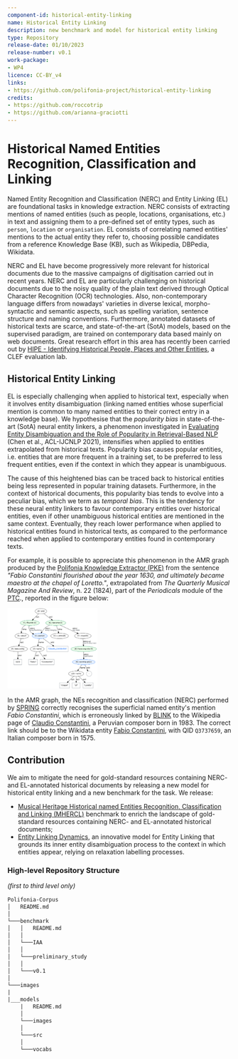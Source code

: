 ```yaml
---
component-id: historical-entity-linking
name: Historical Entity Linking
description: new benchmark and model for historical entity linking
type: Repository
release-date: 01/10/2023
release-number: v0.1
work-package: 
- WP4
licence: CC-BY_v4
links:
- https://github.com/polifonia-project/historical-entity-linking
credits:
- https://github.com/roccotrip
- https://github.com/arianna-graciotti
---
```


# Historical Named Entities Recognition, Classification and Linking

Named Entity Recognition and Classification (NERC) and Entity Linking (EL) are foundational tasks in knowledge extraction. NERC consists of extracting mentions of named entities (such as people, locations, organisations, etc.) in text and assigning them to a pre-defined set of entity types, such as `person`, `location` or `organisation`. EL consists of correlating named entities' mentions to the actual entity they refer to, choosing possible candidates from a reference Knowledge Base (KB), such as Wikipedia, DBPedia, Wikidata.

NERC and EL have become progressively more relevant for historical documents due to the massive campaigns of digitisation carried out in recent years. NERC and EL are particularly challenging on historical documents due to the noisy quality of the plain text derived through Optical Character Recognition (OCR) technologies. Also, non-contemporary language differs from nowadays' varieties in diverse lexical, morpho-syntactic and semantic aspects, such as spelling variation, sentence structure and naming conventions. Furthermore, annotated datasets of historical texts are scarce, and state-of-the-art (SotA) models, based on the supervised paradigm, are trained on contemporary data based mainly on web documents. Great research effort in this area has recently been carried out by [HIPE - Identifying Historical People, Places and Other Entities](https://hipe-eval.github.io/HIPE-2022/), a CLEF evaluation lab.

## Historical Entity Linking

EL is especially challenging when applied to historical text, especially when it involves entity disambiguation (linking named entities whose superficial mention is common to many named entities to their correct entry in a knowledge base). We hypothesise that the _popularity bias_ in state-of-the-art (SotA) neural entity linkers, a phenomenon investigated in [Evaluating Entity Disambiguation and the Role of Popularity in Retrieval-Based NLP](https://aclanthology.org/2021.acl-long.345/) (Chen et al., ACL-IJCNLP 2021), intensifies when applied to entities extrapolated from historical texts. Popularity bias causes popular entities, i.e. entities that are more frequent in a training set, to be preferred to less frequent entities, even if the context in which they appear is unambiguous. 

The cause of this heightened bias can be traced back to historical entities being less represented in popular training datasets. Furthermore, in the context of historical documents, this popularity bias tends to evolve into a peculiar bias, which we term as _temporal bias_. This is the tendency for these neural entity linkers to favour contemporary entities over historical entities, even if other unambiguous historical entities are mentioned in the same context. Eventually, they reach lower performance when applied to historical entities found in historical texts, as compared to the performance reached when applied to contemporary entities found in contemporary texts. 

For example, it is possible to appreciate this phenomenon in the AMR graph produced by the [Polifonia Knowledge Extractor (PKE)](https://github.com/polifonia-project/Polifonia-Knowledge-Extractor) from the sentence _"Fabio Constantini flourished about the year 1630, and ultimately became maestro at the chapel of Loretto."_, extrapolated from _The Quarterly Musical Magazine And Review_, n. 22 (1824), part of the _Periodicals_ module of the [PTC](https://github.com/polifonia-project/Polifonia-Corpus)., reported in the figure below:

<img src="images/amr_graph_SPRING_FabioConstantini.png" alt="Fabio Constantini AMR Graph" title="Fabio Constantini AMR Graph" style="width: 40%;">

In the AMR graph, the NEs recognition and classification (NERC) performed by [SPRING](https://github.com/SapienzaNLP/spring) correctly recognises the superficial named entity's mention _Fabio Constantini_, which is erroneously linked by [BLINK](https://github.com/facebookresearch/BLINK) to the Wikipedia page of [Claudio Constantini](https://en.wikipedia.org/wiki/Claudio_Constantini), a Peruvian composer born in 1983. The correct link should be to the Wikidata entity [Fabio Constantini](https://www.wikidata.org/wiki/Q3737659), with QID `Q3737659`, an Italian composer born in 1575.

## Contribution 

We aim to mitigate the need for gold-standard resources containing NERC- and EL-annotated historical documents by releasing a new model for historical entity linking and a new benchmark for the task. We release:
- [Musical Heritage Historical named Entities Recognition, Classification and Linking (MHERCL)](https://github.com/arianna-graciotti/historical-entity-linking/tree/main/benchmark) benchmark to enrich the landscape of gold-standard resources containing NERC- and EL-annotated historical documents;
- [Entity Linking Dynamics](https://github.com/arianna-graciotti/historical-entity-linking/tree/main/model), an innovative model for Entity Linking that grounds its inner entity disambiguation process to the context in which entities appear, relying on relaxation labelling processes. 

### High-level Repository Structure 
_(first to third level only)_

```
Polifonia-Corpus
│   README.md    
│
└───benchmark
│   │   README.md
│   │
│   └───IAA
│   │
│   └───preliminary_study
│   │
│   └───v0.1
│   
└───images
|
|___models
    |   README.md
    │
    └───images
    │
    └───src
    │
    └───vocabs
```
